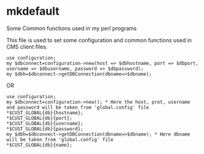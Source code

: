 # mkdefault
Some Common functions used in my perl programs

This file is used to set some configuration and common functions used in CMS client files.

    use configuration;
    my $dbconnect=configuration->new(host => $dbhostname, port => $dbport, username => $dbusername, password => $dbpassword);
    my $dbh=$dbconnect->getDBConnection(dbname=>$dbname);

OR

    use configuration;
    my $dbconnect=configuration->new(); * Here the host, prot, username and password will be taken from 'global.config' file
    *$CUST_GLOBAL{db}{hostname};
    *$CUST_GLOBAL{db}{port};
    *$CUST_GLOBAL{db}{username};
    *$CUST_GLOBAL{db}{password};
    my $dbh=$dbconnect->getDBConnection(dbname=>$dbname); * Here dbname will be taken from 'global.config' file
    *$CUST_GLOBAL{db}{name};
